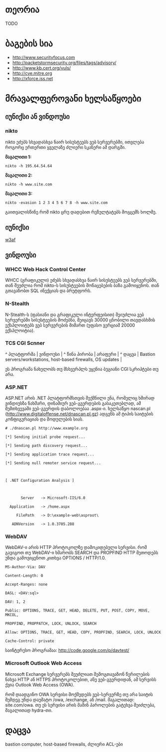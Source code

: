 # თეორია

TODO

# ბაგების სია

  * http://www.securityfocus.com
  * http://packetstormsecurity.org/files/tags/advisory/
  * http://www.kb.cert.org/vuls/
  * http://cve.mitre.org
  * http://xforce.iss.net

# მრავალფეროვანი ხელსაწყოები

## იუნიქსი ან ვინდოუსი

### nikto

nikto ეძებს სხვადასხვა ნაირ სისუსტეებს ვებ სერვერებში, ითვლება როგორც ერთერთი ყველაზე ძლიერი სკანერი ამ დარგში.

**მაგალითი 1:**

```
nikto -h 195.64.54.64
```

**მაგალითი 2:**

```
nikto -h www.site.com
```

**მაგალითი 3:**

```
nikto -evasion 1 2 3 4 5 6 7 8 -h www.site.com
```

გაითვალისწინე რომ nikto ცრუ დადებით რეზულტატებს მოგცემს ხოლმე.

## იუნიქსი

[w3af](https://zonkey21.github.io/network/http/w3af)

## ვინდოუსი

### WHCC Web Hack Control Center

WHCC (გრაფიკული) ეძებს სხვადასხვა ნაირ სისუსტეებს ვებ სერვერებში, თან შეუძლია რომ nikto-ს სისუსტეების მონაცებების ბაზა გამოიყენოს.
თან გთავაზობთ SQL ინექციას და ბრუტფორს.

### N-Stealth

N-Stealth-ს (ფასიანი და გრაფიკული ინტერფეისით) შეიუძლია ვებ სერვერებში სისუსტეების მოძებნა, შეიცავს 30000 ცნობილი თავდასხმის ექსპლოიტებს ვებ სერვერების მიმართ (უფასო ვერციაშ 20000 ექსპლოიტია).

### TCS CGI Scnner

^ პლატფორმა | ვინდოუსი |
^ წინა პირობა | არაფერი |
^ დაცვა       | Bastion servers/workstations, host-based firewalls, OS updates |

ეს პროგრამა ნახულობს თუ მსხვერპლს უყენია ბუგიანი CGI სკრიპტები თუ არა.


### ASP.NET

ASP.NET არის .NET პლატფორმსთვის შექმნილი ენა, რომელიც ხშირად ვინდიუსზა ნახმარი, დინამიურ ვებ-გვერდების გასაკეთებლად, ამ შემთხვევაში ვებ-გვერდის დაბოლოებაა .aspx-ი.
ხელსაწყო nascan.pl (http://www.digitaloffense.net/dnascan.pl.gz) ადგენს ამ ტიპის საიტების კონფიგურაციას და მოდულების სიას.

```
# ./dnascan.pl http://www.example.org

[*] Sending initial probe request...

[*] Sending path discovery request...

[*] Sending application trace request...

[*] Sending null remoter service request...



[ .NET Configuration Analysis ]



       Server   -> Microsoft-IIS/6.0

  Application   -> /home.aspx

     FilePath   -> D:\example-web\asproot\

   ADNVersion   -> 1.0.3705.288
```

### WebDAV

WebDAV-ი არის HTTP პროტოკოლზე დამოკიდებული სერვისი. რომ გავიგოთ თუ WebDAV-ი ხმარობს SEARCH და PROPFIND HTTP მეთოდებს უნდა გამოვიყენოთ კითხვა OPTIONS / HTTP/1.0.

```
MS-Author-Via: DAV

Content-Length: 0

Accept-Ranges: none

DASL: <DAV:sql>

DAV: 1, 2

Public: OPTIONS, TRACE, GET, HEAD, DELETE, PUT, POST, COPY, MOVE, MKCOL, 

PROPFIND, PROPPATCH, LOCK, UNLOCK, SEARCH

Allow: OPTIONS, TRACE, GET, HEAD, COPY, PROPFIND, SEARCH, LOCK, UNLOCK

Cache-Control: private
```

საინტერესო პროგრამაა: http://code.google.com/p/davtest/

### Microsoft Outlook Web Access

Microsoft Exchange სერვერებს შეუძლიათ შემოგთავაზონ წერილების ნახვა HTTP ან HTTPS პროტოკოლებით, ანუ ვებ-გვერდიდან, ამ სერვისს ქვია Outlook Web Access (OWA).

რომ დაადგინო OWA სერვისი მოქმედებს ვებ-სერვერზე თუ არა საიტის შემდეგ უნდა დაუმატო /owa, /exchange, ან /mail. მაგალითად: site.com/owa.
თუ ეს სერვისი არის მაშინ პაროლების გატეხვა შეიძლება, მაგალითად hydra-თი.


# დაცვა

bastion computer, host-based firewalls, ძლიერი ACL-ები
